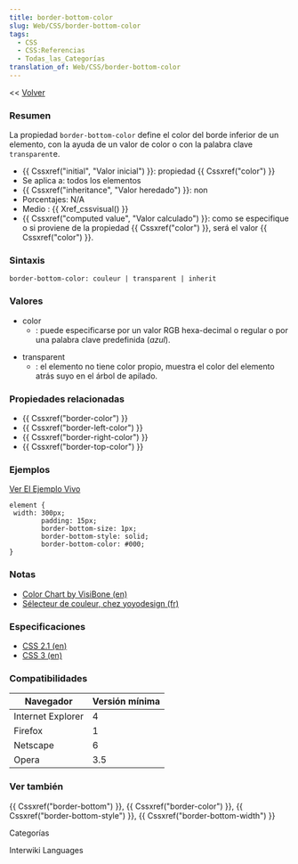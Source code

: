 ```yaml
---
title: border-bottom-color
slug: Web/CSS/border-bottom-color
tags:
  - CSS
  - CSS:Referencias
  - Todas_las_Categorías
translation_of: Web/CSS/border-bottom-color
---
```

<< [Volver](/es/Guía_de_referencia_de_CSS)

### Resumen

La propiedad `border-bottom-color` define el color del borde inferior de un elemento, con la ayuda de un valor de color o con la palabra clave `transparent`e.

- {{ Cssxref("initial", "Valor inicial") }}: propiedad {{ Cssxref("color") }}
- Se aplica a: todos los elementos
- {{ Cssxref("inheritance", "Valor heredado") }}: non
- Porcentajes: N/A
- Medio : {{ Xref_cssvisual() }}
- {{ Cssxref("computed value", "Valor calculado") }}: como se especifique o si proviene de la propiedad {{ Cssxref("color") }}, será el valor {{ Cssxref("color") }}.

### Sintaxis

```
border-bottom-color: couleur | transparent | inherit
```

### Valores

- color
  - : puede especificarse por un valor RGB hexa-decimal o regular o por una palabra clave predefinida (_azul_).

<!---->

- transparent
  - : el elemento no tiene color propio, muestra el color del elemento atrás suyo en el árbol de apilado.

### Propiedades relacionadas

- {{ Cssxref("border-color") }}
- {{ Cssxref("border-left-color") }}
- {{ Cssxref("border-right-color") }}
- {{ Cssxref("border-top-color") }}

### Ejemplos

[Ver El Ejemplo Vivo](/samples/cssref/border.html)

```
element {
 width: 300px;
        padding: 15px;
        border-bottom-size: 1px;
        border-bottom-style: solid;
        border-bottom-color: #000;
}
```

### Notas

- [Color Chart by VisiBone (en)](http://html-color-codes.com/)
- [Sélecteur de couleur, chez yoyodesign (fr)](http://www.yoyodesign.org/outils/ncolor/ncolor.php?langue=fr)

### Especificaciones

- [CSS 2.1 (en)](http://www.w3.org/TR/CSS21/box.html#propdef-border-bottom-color)
- [CSS 3 (en)](http://www.w3.org/TR/css3-background/#border-bottom)

### Compatibilidades

| Navegador         | Versión mínima |
| ----------------- | -------------- |
| Internet Explorer | 4              |
| Firefox           | 1              |
| Netscape          | 6              |
| Opera             | 3.5            |

### Ver también

{{ Cssxref("border-bottom") }}, {{ Cssxref("border-color") }}, {{ Cssxref("border-bottom-style") }}, {{ Cssxref("border-bottom-width") }}

Categorías

Interwiki Languages
